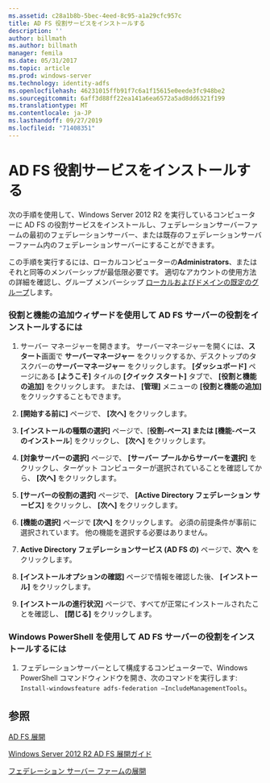 ```yaml
---
ms.assetid: c28a1b8b-5bec-4eed-8c95-a1a29cfc957c
title: AD FS 役割サービスをインストールする
description: ''
author: billmath
ms.author: billmath
manager: femila
ms.date: 05/31/2017
ms.topic: article
ms.prod: windows-server
ms.technology: identity-adfs
ms.openlocfilehash: 46231015ffb91f7c6a1f15615e0eede3fc948be2
ms.sourcegitcommit: 6aff3d88ff22ea141a6ea6572a5ad8dd6321f199
ms.translationtype: MT
ms.contentlocale: ja-JP
ms.lasthandoff: 09/27/2019
ms.locfileid: "71408351"
---
```

# <a name="install-the-ad-fs-role-service"></a>AD FS 役割サービスをインストールする

次の手順を使用して、Windows Server 2012 R2 を実行しているコンピューターに AD FS の役割サービスをインストールし、フェデレーションサーバーファームの最初のフェデレーションサーバー、または既存のフェデレーションサーバーファーム内のフェデレーションサーバーにすることができます。  
  
この手順を実行するには、ローカルコンピューターの**Administrators**、またはそれと同等のメンバーシップが最低限必要です。  適切なアカウントの使用方法の詳細を確認し、グループ メンバーシップ [ローカルおよびドメインの既定のグループ](https://go.microsoft.com/fwlink/?LinkId=83477)します。   
  
### <a name="to-install-the-ad-fs-server-role-via-the-add-roles-and-features-wizard"></a>役割と機能の追加ウィザードを使用して AD FS サーバーの役割をインストールするには  
  
1.  サーバー マネージャーを開きます。 サーバーマネージャーを開くには、**スタート**画面で **サーバーマネージャー** をクリックするか、デスクトップのタスクバーの**サーバーマネージャー**  をクリックします。 **[ダッシュボード]** ページにある **[ようこそ]** タイルの **[クイック スタート]** タブで、 **[役割と機能の追加]** をクリックします。 または、 **[管理]** メニューの **[役割と機能の追加]** をクリックすることもできます。  
  
2.  **[開始する前に]** ページで、 **[次へ]** をクリックします。  
  
3.  **[インストールの種類の選択]** ページで、[**役割\-ベース] または [機能\-ベースのインストール**] をクリックし、 **[次へ]** をクリックします。  
  
4.  **[対象サーバーの選択]** ページで、 **[サーバー プールからサーバーを選択]** をクリックし、ターゲット コンピューターが選択されていることを確認してから、 **[次へ]** をクリックします。  
  
5.  **[サーバーの役割の選択]** ページで、 **[Active Directory フェデレーション サービス]** をクリックし、 **[次へ]** をクリックします。  
  
6.  **[機能の選択]** ページで **[次へ]** をクリックします。 必須の前提条件が事前に選択されています。 他の機能を選択する必要はありません。  
  
7.  **Active Directory フェデレーションサービス \(AD FS の\)**  ページで、**次へ** をクリックします。  
  
8.  **[インストールオプションの確認]** ページで情報を確認した後、 **[インストール]** をクリックします。  
  
9. **[インストールの進行状況]** ページで、すべてが正常にインストールされたことを確認し、 **[閉じる]** をクリックします。  
  
### <a name="to-install-the-ad-fs-server-role-via-windows-powershell"></a>Windows PowerShell を使用して AD FS サーバーの役割をインストールするには  
  
1.  フェデレーションサーバーとして構成するコンピューターで、Windows PowerShell コマンドウィンドウを開き、次のコマンドを実行します: `Install-windowsfeature adfs-federation –IncludeManagementTools`。  
  
## <a name="see-also"></a>参照 

[AD FS 展開](../../ad-fs/AD-FS-Deployment.md)  

[Windows Server 2012 R2 AD FS 展開ガイド](../../ad-fs/deployment/Windows-Server-2012-R2-AD-FS-Deployment-Guide.md)  
 
[フェデレーション サーバー ファームの展開](../../ad-fs/deployment/Deploying-a-Federation-Server-Farm.md)  
  

